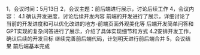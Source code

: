 1，会议时间：5月13日
2，会议主题：前后端进行展示，讨论后续工作
4，会议内容：
4.1 确认开发进度，讨论后续开发内容
​ 前端的开发进行了展示，详细讨论了当前的开发进度和可以优化改进的地方-前端页面外观美化等
 后端开发简单问答和GPT实现的复杂问答进行了展示，介绍了具体实现细节和方式
4.2安排开发工作，确认后续的开发目标
继续完善前后端代码，计划明天进行前后端合并
5，会议结果
前后端基本完成
